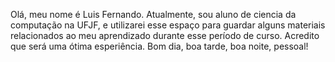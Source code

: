 Olá, meu nome é Luis Fernando. Atualmente, sou aluno de ciencia da computação na UFJF, e utilizarei esse espaço para guardar alguns materiais relacionados 
ao meu aprendizado durante esse período de curso. Acredito que será uma ótima esperiência. Bom dia, boa tarde, boa noite, pessoal!

<!---
luissfernann/luissfernann is a ✨ special ✨ repository because its `README.md` (this file) appears on your GitHub profile.
You can click the Preview link to take a look at your changes.
--->

